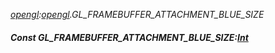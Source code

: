 _[opengl](../../modules/opengl/opengl-module.md):[opengl](../../modules/opengl/opengl-module.md).GL\_FRAMEBUFFER\_ATTACHMENT\_BLUE\_SIZE_
##### Const GL\_FRAMEBUFFER\_ATTACHMENT\_BLUE\_SIZE:[Int](../../modules/wonkey/wonkey-types-int.md)
